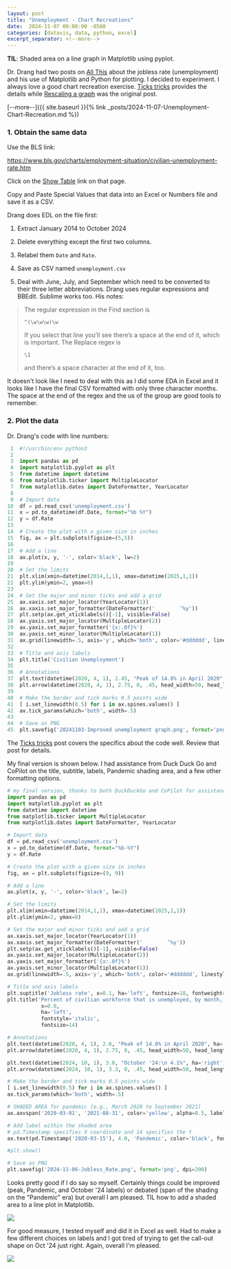 ```yaml
---
layout: post
title: "Unemployment - Chart Recreations"
date:  2024-11-07 09:00:00 -0500
categories: [datavis, data, python, excel]
excerpt_separator: <!--more-->
---
```


**TIL**: Shaded area on a line graph in Matplotlib using pyplot.

Dr. Drang had two posts on [All This](https://leancrew.com/all-this/) about the jobless rate (unemployment) and his use of Matplotlib and Python for plotting. I decided to experiment. I always love a good chart recreation exercise. [Ticks tricks](https://leancrew.com/all-this/2024/11/ticks-tricks/) provides the details while [Rescaling a graph](https://leancrew.com/all-this/2024/11/rescaling-a-graph/) was the original post.

[--more--]({{ site.baseurl }}{% link _posts/2024-11-07-Unemployment-Chart-Recreation.md %})

<!--more-->

### 1. Obtain the same data

Use the BLS link:

<https://www.bls.gov/charts/employment-situation/civilian-unemployment-rate.htm>

Click on the [Show Table](https://www.bls.gov/charts/employment-situation/civilian-unemployment-rate.htm#) link on that page.

Copy and Paste Special Values that data into an Excel or Numbers file and save it as a CSV.

Drang does EDL on the file first:

1. Extract January 2014 to October 2024

2. Delete everything except the first two columns.

3. Relabel them `Date` and `Rate`.

4. Save as CSV named `unemployment.csv`

5. Deal with June, July, and September which need to be converted to their three letter abbreviations. Drang uses regular expressions and BBEdit. Sublime works too. His notes:

> The regular expression in the Find section is
> 
> `^(\w\w\w)\w `
> 
> If you select that line you’ll see there’s a space at the end of it, which is important. The Replace regex is
> 
> `\1 `
> 
> and there’s a space character at the end of it, too.

It doesn't look like I need to deal with this as I did some EDA in Excel and it looks like I have the final CSV formatted with only three character months. The space at the end of the regex and the us of the group are good tools to remember.

### 2. Plot the data

Dr. Drang's code with line numbers:

```python
 1  #!/usr/bin/env python3
 2  
 3  import pandas as pd
 4  import matplotlib.pyplot as plt
 5  from datetime import datetime
 6  from matplotlib.ticker import MultipleLocator
 7  from matplotlib.dates import DateFormatter, YearLocator
 8  
 9  # Import data
10  df = pd.read_csv('unemployment.csv')
11  x = pd.to_datetime(df.Date, format="%b %Y")
12  y = df.Rate
13  
14  # Create the plot with a given size in inches
15  fig, ax = plt.subplots(figsize=(5,5))
16  
17  # Add a line
18  ax.plot(x, y, '-', color='black', lw=2)
19  
20  # Set the limits
21  plt.xlim(xmin=datetime(2014,1,1), xmax=datetime(2025,1,1))
22  plt.ylim(ymin=2, ymax=8)
23  
24  # Set the major and minor ticks and add a grid
25  ax.xaxis.set_major_locator(YearLocator(1))
26  ax.xaxis.set_major_formatter(DateFormatter('        ’%y'))
27  plt.setp(ax.get_xticklabels()[-1], visible=False)
28  ax.yaxis.set_major_locator(MultipleLocator(2))
29  ax.yaxis.set_major_formatter('{x:.0f}%')
30  ax.yaxis.set_minor_locator(MultipleLocator(1))
31  ax.grid(linewidth=.5, axis='y', which='both', color='#dddddd', linestyle='-')
32  
33  # Title and axis labels
34  plt.title('Civilian Unemployment')
35  
36  # Annotations
37  plt.text(datetime(2020, 4, 1), 2.45, "Peak of 14.8% in April 2020", ha='center')
38  plt.arrow(datetime(2020, 4, 1), 2.75, 0, .45, head_width=50, head_length=.25, lw=.75, fc='black', zorder=100)
39  
40  # Make the border and tick marks 0.5 points wide
41  [ i.set_linewidth(0.5) for i in ax.spines.values() ]
42  ax.tick_params(which='both', width=.5)
43  
44  # Save as PNG
45  plt.savefig('20241103-Improved unemployment graph.png', format='png', dpi=200)
```

The [Ticks tricks](https://leancrew.com/all-this/2024/11/ticks-tricks/) post covers the specifics about the code well. Review that post for details.

My final version is shown below. I had assistance from Duck Duck Go and CoPilot on the title, subtitle, labels, Pandemic shading area, and a few other formatting options.

```python
# my final version, thanks to both DuckDuckGo and CoPilot for assistance with labels, the Pandemic shading, and formatting of the Title and Sub-title
import pandas as pd
import matplotlib.pyplot as plt
from datetime import datetime
from matplotlib.ticker import MultipleLocator
from matplotlib.dates import DateFormatter, YearLocator

# Import data
df = pd.read_csv('unemployment.csv')
x = pd.to_datetime(df.Date, format="%b-%Y")
y = df.Rate

# Create the plot with a given size in inches
fig, ax = plt.subplots(figsize=(9, 9))

# Add a line
ax.plot(x, y, '-', color='black', lw=2)

# Set the limits
plt.xlim(xmin=datetime(2014,1,1), xmax=datetime(2025,1,1))
plt.ylim(ymin=2, ymax=8)

# Set the major and minor ticks and add a grid
ax.xaxis.set_major_locator(YearLocator(1))
ax.xaxis.set_major_formatter(DateFormatter('        ’%y'))
plt.setp(ax.get_xticklabels()[-1], visible=False)
ax.yaxis.set_major_locator(MultipleLocator(2))
ax.yaxis.set_major_formatter('{x:.0f}%')
ax.yaxis.set_minor_locator(MultipleLocator(1))
ax.grid(linewidth=.5, axis='y', which='both', color='#dddddd', linestyle='-')

# Title and axis labels
plt.suptitle('Jobless rate', x=0.1, ha='left', fontsize=18, fontweight='bold')
plt.title('Percent of civilian workforce that is unemployed, by month, \nseasonally adjusted',
           x=0.0,
           ha='left', 
           fontstyle='italic',
           fontsize=14)

# Annotations
plt.text(datetime(2020, 4, 1), 2.6, "Peak of 14.8% in April 2020", ha='center')
plt.arrow(datetime(2020, 4, 1), 2.75, 0, .45, head_width=50, head_length=.25, lw=.75, fc='black', zorder=100)

plt.text(datetime(2024, 10, 1), 3.0, "October '24:\n 4.1%", ha='right')
plt.arrow(datetime(2024, 10, 1), 3.3, 0, .45, head_width=50, head_length=.25, lw=.75, fc='black', zorder=100)

# Make the border and tick marks 0.5 points wide
[ i.set_linewidth(0.5) for i in ax.spines.values() ]
ax.tick_params(which='both', width=.5)

# SHADED AREA for pandemic (e.g., March 2020 to September 2021)
ax.axvspan('2020-03-01', '2021-08-31', color='yellow', alpha=0.5, label='Pandemic')

# Add label within the shaded area
# pd.Timestamp specifies X coordinate and 14 specifies the Y
ax.text(pd.Timestamp('2020-03-15'), 4.0, 'Pandemic', color='black', fontsize=12, ha='left')

#plt.show()

# Save as PNG
plt.savefig('2024-11-06-Jobless_Rate.png', format='png', dpi=200)
```

Looks pretty good if I do say so myself. Certainly things could be improved (peak, Pandemic, and October '24 labels) or debated (span of the shading on the "Pandemic" era) but overall I am pleased. TIL how to add a shaded area to a line plot in Matplotlib. 

![](/img/2024-11-06-Jobless_Rate.png)

For good measure, I tested myself and did it in Excel as well. Had to make a few different choices on labels and I got tired of trying to get the call-out shape on Oct '24 just right. Again, overall I'm pleased.

![](/img/2024-11-08-Jobless_Rate_Excel.png)
